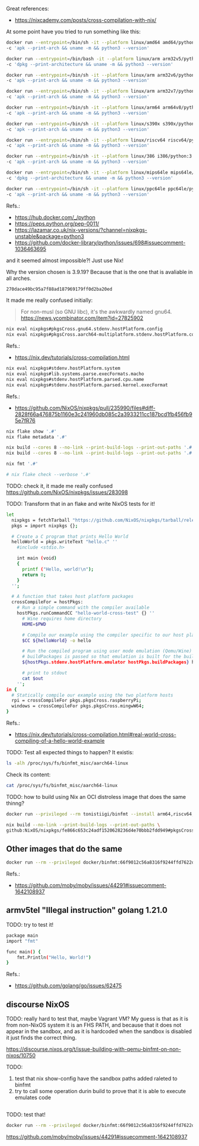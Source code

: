 


Great references:
- https://nixcademy.com/posts/cross-compilation-with-nix/


At some point have you tried to run something like this:
```bash
docker run --entrypoint=/bin/sh -it --platform linux/amd64 amd64/python:3.9.19-alpine3.20 \
-c 'apk --print-arch && uname -m && python3 --version'

docker run --entrypoint=/bin/bash -it --platform linux/arm arm32v5/python:3.9.19-bookworm \
-c 'dpkg --print-architecture && uname -m && python3 --version'

docker run --entrypoint=/bin/sh -it --platform linux/arm arm32v6/python:3.9.19-alpine3.20 \
-c 'apk --print-arch && uname -m && python3 --version'

docker run --entrypoint=/bin/sh -it --platform linux/arm arm32v7/python:3.9.19-alpine3.20 \
-c 'apk --print-arch && uname -m && python3 --version'

docker run --entrypoint=/bin/sh -it --platform linux/arm64 arm64v8/python:3.9.19-alpine3.20 \
-c 'apk --print-arch && uname -m && python3 --version'

docker run --entrypoint=/bin/sh -it --platform linux/s390x s390x/python:3.9.19-alpine3.20 \
-c 'apk --print-arch && uname -m && python3 --version'

docker run --entrypoint=/bin/sh -it --platform linux/riscv64 riscv64/python:3.9.19-alpine3.20 \
-c 'apk --print-arch && uname -m && python3 --version'

docker run --entrypoint=/bin/sh -it --platform linux/386 i386/python:3.9.19-alpine3.20 \
-c 'apk --print-arch && uname -m && python3 --version'

docker run --entrypoint=/bin/sh -it --platform linux/mips64le mips64le/python:3.9.19-slim-bookworm \
-c 'dpkg --print-architecture && uname -m && python3 --version'

docker run --entrypoint=/bin/sh -it --platform linux/ppc64le ppc64le/python:3.9.19-alpine3.20 \
-c 'apk --print-arch && uname -m && python3 --version'
```
Refs.:
- https://hub.docker.com/_/python
- https://peps.python.org/pep-0011/
- https://lazamar.co.uk/nix-versions/?channel=nixpkgs-unstable&package=python3
- https://github.com/docker-library/python/issues/698#issuecomment-1036463695


and it seemed almost impossible?! Just use Nix! 


Why the version chosen is 3.9.19? Because that is the one that is avaliable in all arches.
```bash
270dace49bc95a7f88ad187969179ff0d2ba20ed
```


It made me really confused initially:
> For non-musl (so GNU libc), it's the awkwardly named gnu64.
> https://news.ycombinator.com/item?id=27825902


```bash
nix eval nixpkgs#pkgsCross.gnu64.stdenv.hostPlatform.config
nix eval nixpkgs#pkgsCross.aarch64-multiplatform.stdenv.hostPlatform.config
```
Refs.:
- https://nix.dev/tutorials/cross-compilation.html



```bash
nix eval nixpkgs#stdenv.hostPlatform.system
nix eval nixpkgs#lib.systems.parse.execFormats.macho
nix eval nixpkgs#stdenv.hostPlatform.parsed.cpu.name
nix eval nixpkgs#stdenv.hostPlatform.parsed.kernel.execFormat
```
Refs.:
- https://github.com/NixOS/nixpkgs/pull/235990/files#diff-2828f66a476875b1160e3c241960db085c2a3933211cc187bcd1fb456fb95e7fR76





```bash
nix flake show '.#'
nix flake metadata '.#'

nix build --cores 8 --no-link --print-build-logs --print-out-paths '.#'
nix build --cores 8 --no-link --print-build-logs --print-out-paths '.#' --rebuild

nix fmt '.#'

# nix flake check --verbose '.#'
```



TODO: check it, it made me really confused
https://github.com/NixOS/nixpkgs/issues/283098


TODO: Transform that in an flake and write NixOS tests for it!
```bash
let
  nixpkgs = fetchTarball "https://github.com/NixOS/nixpkgs/tarball/release-23.11";
  pkgs = import nixpkgs {};

  # Create a C program that prints Hello World
  helloWorld = pkgs.writeText "hello.c" ''
    #include <stdio.h>

    int main (void)
    {
      printf ("Hello, world!\n");
      return 0;
    }
  '';

  # A function that takes host platform packages
  crossCompileFor = hostPkgs:
    # Run a simple command with the compiler available
    hostPkgs.runCommandCC "hello-world-cross-test" {} ''
      # Wine requires home directory
      HOME=$PWD

      # Compile our example using the compiler specific to our host platform
      $CC ${helloWorld} -o hello

      # Run the compiled program using user mode emulation (Qemu/Wine)
      # buildPackages is passed so that emulation is built for the build platform
      ${hostPkgs.stdenv.hostPlatform.emulator hostPkgs.buildPackages} hello > $out

      # print to stdout
      cat $out
    '';
in {
  # Statically compile our example using the two platform hosts
  rpi = crossCompileFor pkgs.pkgsCross.raspberryPi;
  windows = crossCompileFor pkgs.pkgsCross.mingwW64;
}
```
Refs.:
- https://nix.dev/tutorials/cross-compilation.html#real-world-cross-compiling-of-a-hello-world-example




TODO: Test all expected things to happen?
It existis:
```bash
ls -alh /proc/sys/fs/binfmt_misc/aarch64-linux
```

Check its content:
```bash
cat /proc/sys/fs/binfmt_misc/aarch64-linux
```


TODO: how to build using Nix an OCI distroless image that does the same thinng?
```bash
docker run --privileged --rm tonistiigi/binfmt --install arm64,riscv64,arm,s390x,ppc64le,mips64le
```


```bash
nix build --no-link --print-build-logs --print-out-paths \
github:NixOS/nixpkgs/fe866c653c24adf1520628236d4e70bbb2fdd949#pkgsCross.armv7l-hf-multiplatform.pkgsMusl.dockerTools.examples.layered-image
```



## Other images that do the same



```bash
docker run --rm --privileged docker/binfmt:66f9012c56a8316f9244ffd7622d7c21c1f6f28d
```
Refs.:
- https://github.com/moby/moby/issues/44291#issuecomment-1642108937



## armv5tel "Illegal instruction" golang 1.21.0


TODO: try to test it!
```bash
package main
import "fmt"

func main() {
    fmt.Println("Hello, World!")
}
```
Refs.:
- https://github.com/golang/go/issues/62475


## discourse NixOS

TODO: really hard to test that, maybe Vagrant VM?
My guess is that as it is from non-NixOS system it is an FHS PATH, and because that it does not appear 
in the sandbox, and as it is hardcoded when the sandbox is disabled it just finds the correct thing. 

https://discourse.nixos.org/t/issue-building-with-qemu-binfmt-on-non-nixos/10750

TODO: 
1) test that nix show-config have the sandbox paths added raleted to binfmt
2) try to call some operation durin build to prove that it is able to execute emulates code

##


TODO: test that!

```bash
docker run --rm --privileged docker/binfmt:66f9012c56a8316f9244ffd7622d7c21c1f6f28d
```
https://github.com/moby/moby/issues/44291#issuecomment-1642108937

